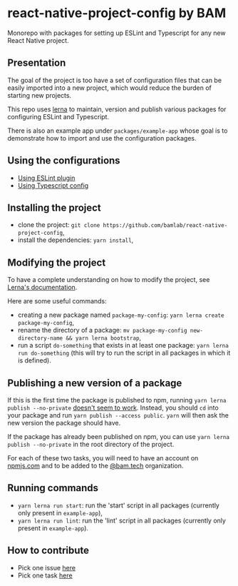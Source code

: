 # react-native-project-config by BAM

Monorepo with packages for setting up ESLint and Typescript for any new React Native project.

## Presentation

The goal of the project is too have a set of configuration files that can be easily imported into a new project, which would reduce the burden of starting new projects.

This repo uses [lerna](https://lerna.js.org/) to maintain, version and publish various packages for configuring ESLint and Typescript.

There is also an example app under `packages/example-app` whose goal is to demonstrate how to import and use the configuration packages.

## Using the configurations

- [Using ESLint plugin](./packages/eslint-plugin/README.md)
- [Using Typescript config](./packages/typescript-config/README.md)

## Installing the project

- clone the project: `git clone https://github.com/bamlab/react-native-project-config`,
- install the dependencies: `yarn install`,

## Modifying the project

To have a complete understanding on how to modify the project, see [Lerna's documentation](https://lerna.js.org/docs/introduction).

Here are some useful commands:

- creating a new package named `package-my-config`: `yarn lerna create package-my-config`,
- rename the directory of a package: `mv package-my-config new-directory-name && yarn lerna bootstrap`,
- run a script `do-something` that exists in at least one package: `yarn lerna run do-something` (this will try to run the script in all packages in which it is defined).

## Publishing a new version of a package

If this is the first time the package is published to npm, running `yarn lerna publish --no-private` [doesn't seem to work](https://github.com/lerna/lerna/issues/1821). Instead, you should `cd` into your package and run `yarn publish --access public`. `yarn` will then ask the new version the package should have.

If the package has already been published on npm, you can use `yarn lerna publish --no-private` in the root directory of the project.

For each of these two tasks, you will need to have an account on [npmjs.com](https://www.npmjs.com/) and to be added to the [@bam.tech](https://www.npmjs.com/settings/bam.tech/packages) organization.

## Running commands

- `yarn lerna run start`: run the 'start' script in all packages (currently only present in `example-app`),
- `yarn lerna run lint`: run the 'lint' script in all packages (currently only present in `example-app`).

## How to contribute

- Pick one issue [here](https://github.com/bamlab/react-native-project-config/issues)
- Pick one task [here](https://github.com/orgs/bamlab/projects/6)
